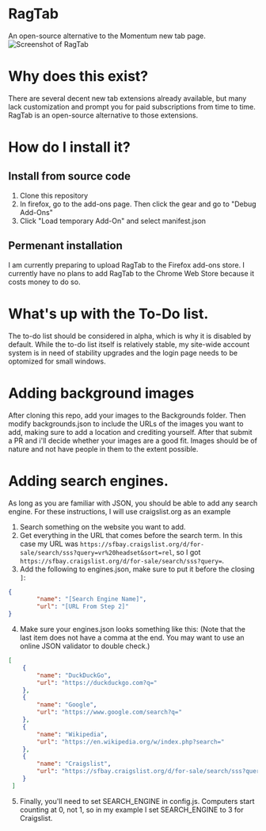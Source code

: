 # RagTab
An open-source alternative to the Momentum new tab page.
![Screenshot of RagTab](Screenshot.png)

# Why does this exist?
There are several decent new tab extensions already available, but many lack customization and prompt you for paid subscriptions from time to time. RagTab is an open-source alternative to those extensions.

# How do I install it?
## Install from source code
1) Clone this repository
2) In firefox, go to the add-ons page. Then click the gear and go to "Debug Add-Ons"
3) Click "Load temporary Add-On" and select manifest.json

## Permenant installation
I am currently preparing to upload RagTab to the Firefox add-ons store. I currently have no plans to add RagTab to the Chrome Web Store because it costs money to do so.

# What's up with the To-Do list.
The to-do list should be considered in alpha, which is why it is disabled by default. While the to-do list itself is relatively stable, my site-wide account system is in need of stability upgrades and the login page needs to be optomized for small windows.

# Adding background images
After cloning this repo, add your images to the Backgrounds folder. Then modify backgrounds.json to include the URLs of the images you want to add, making sure to add a location and crediting yourself. After that submit a PR and i'll decide whether your images are a good fit. Images should be of nature and not have people in them to the extent possible.

# Adding search engines.
As long as you are familiar with JSON, you should be able to add any search engine. For these instructions, I will use craigslist.org as an example
1) Search something on the website you want to add.
2) Get everything in the URL that comes before the search term. In this case my URL was `https://sfbay.craigslist.org/d/for-sale/search/sss?query=vr%20headset&sort=rel`, so I got `https://sfbay.craigslist.org/d/for-sale/search/sss?query=`.
3) Add the following to engines.json, make sure to put it before the closing `]`:
```json 
{
		"name": "[Search Engine Name]",
		"url": "[URL From Step 2]"
}
```
4) Make sure your engines.json looks something like this:
(Note that the last item does not have a comma at the end. You may want to use an online JSON validator to double check.)
```json 
[
	{
		"name": "DuckDuckGo",
		"url": "https://duckduckgo.com?q="
	},
	{
		"name": "Google",
		"url": "https://www.google.com/search?q="
	},
	{
		"name": "Wikipedia",
		"url": "https://en.wikipedia.org/w/index.php?search="
	},
	{
		"name": "Craigslist",
		"url": "https://sfbay.craigslist.org/d/for-sale/search/sss?query="
	}
 ]
```
5) Finally, you'll need to set SEARCH_ENGINE in config.js. Computers start counting at 0, not 1, so in my example I set SEARCH_ENGINE to 3 for Craigslist.
